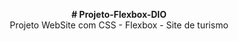 <b><center># Projeto-Flexbox-DIO</b><br>
Projeto WebSite com CSS - Flexbox - Site de turismo</center>
